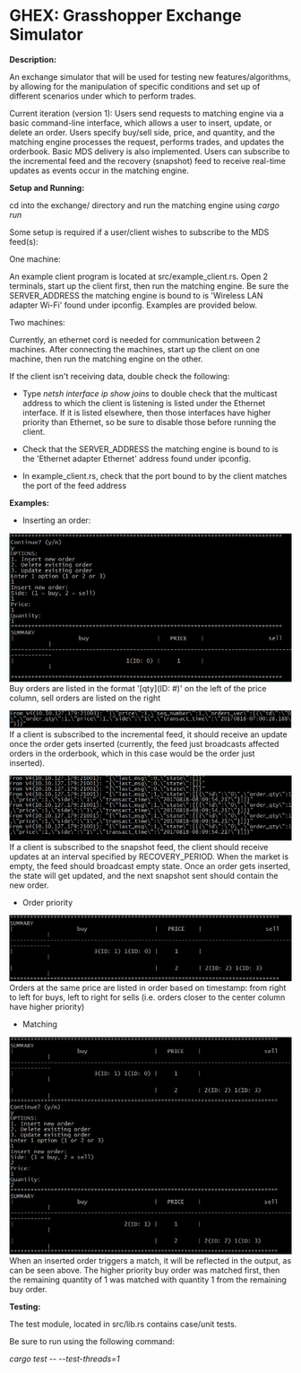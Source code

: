 # GHEX: Grasshopper Exchange Simulator


**Description:**

An exchange simulator that will be used for testing new features/algorithms, by allowing for the manipulation of specific conditions and set up of different scenarios under which to perform trades.

Current iteration (version 1): Users send requests to matching engine via a basic command-line interface, which allows a user to insert, update, or delete an order. Users specify buy/sell side, price, and quantity, and the matching engine processes the request, performs trades, and updates the orderbook. Basic MDS delivery is also implemented. Users can subscribe to the incremental feed and the recovery (snapshot) feed to receive real-time updates as events occur in the matching engine.


**Setup and Running:**

cd into the exchange/ directory and run the matching engine using *cargo run*

Some setup is required if a user/client wishes to subscribe to the MDS feed(s):

One machine:

An example client program is located at src/example_client.rs. Open 2 terminals, start up the client first, then run the matching engine. Be sure the SERVER_ADDRESS the matching engine is bound to is 'Wireless LAN adapter Wi-Fi' found under ipconfig. Examples are provided below.

Two machines:

Currently, an ethernet cord is needed for communication between 2 machines. After connecting the machines, start up the client on one machine, then run the matching engine on the other. 

If the client isn't receiving data, double check the following:

- Type *netsh interface ip show joins* to double check that the multicast address to which the client is listening is listed under the Ethernet interface. If it is listed elsewhere, then those interfaces have higher priority than Ethernet, so be sure to disable those before running the client.

- Check that the SERVER_ADDRESS the matching engine is bound to is the 'Ethernet adapter Ethernet' address found under ipconfig.

- In example_client.rs, check that the port bound to by the client matches the port of the feed address


**Examples:**

- Inserting an order:

![Alt text](/images/insert.png?raw=true)
Buy orders are listed in the format '[qty](ID: #)' on the left of the price column, sell orders are listed on the right

![Alt text](/images/insert_inc.PNG?raw=true)
If a client is subscribed to the incremental feed, it should receive an update once the order gets inserted (currently, the feed just broadcasts affected orders in the orderbook, which in this case would be the order just inserted).

![Alt text](/images/insert_snap.PNG?raw=true)
If a client is subscribed to the snapshot feed, the client should receive updates at an interval specified by RECOVERY_PERIOD. When the market is empty, the feed should broadcast empty state. Once an order gets inserted, the state will get updated, and the next snapshot sent should contain the new order.


- Order priority

![Alt text](/images/priority.PNG?raw=true)
Orders at the same price are listed in order based on timestamp: from right to left for buys, left to right for sells (i.e. orders closer to the center column have higher priority)


- Matching

![Alt text](/images/matching.PNG?raw=true)
When an inserted order triggers a match, it will be reflected in the output, as can be seen above. The higher priority buy order was matched first, then the remaining quantity of 1 was matched with quantity 1 from the remaining buy order.

**Testing:**

The test module, located in src/lib.rs contains case/unit tests. 

Be sure to run using the following command: 

*cargo test -- --test-threads=1*
